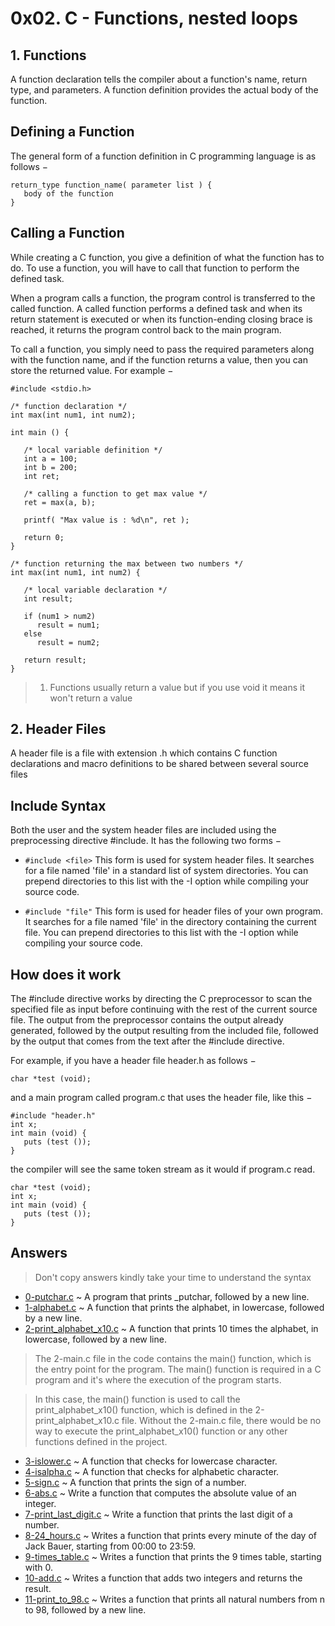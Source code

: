 # 0x02. C - Functions, nested loops

## 1. Functions
A function declaration tells the compiler about a function's name, return type, and parameters. A function definition provides the actual body of the function.

## Defining a Function
The general form of a function definition in C programming language is as follows −
```
return_type function_name( parameter list ) {
   body of the function
}
```
## Calling a Function
While creating a C function, you give a definition of what the function has to do. To use a function, you will have to call that function to perform the defined task.

When a program calls a function, the program control is transferred to the called function. A called function performs a defined task and when its return statement is executed or when its function-ending closing brace is reached, it returns the program control back to the main program.

To call a function, you simply need to pass the required parameters along with the function name, and if the function returns a value, then you can store the returned value. For example −
```
#include <stdio.h>
 
/* function declaration */
int max(int num1, int num2);
 
int main () {

   /* local variable definition */
   int a = 100;
   int b = 200;
   int ret;
 
   /* calling a function to get max value */
   ret = max(a, b);
 
   printf( "Max value is : %d\n", ret );
 
   return 0;
}
 
/* function returning the max between two numbers */
int max(int num1, int num2) {

   /* local variable declaration */
   int result;
 
   if (num1 > num2)
      result = num1;
   else
      result = num2;
 
   return result; 
}
```
> 1. Functions usually return a value but if you use void it means it won't return a value

## 2. Header Files
A header file is a file with extension .h which contains C function declarations and macro definitions to be shared between several source files

## Include Syntax
Both the user and the system header files are included using the preprocessing directive #include. It has the following two forms −

* ```#include <file>```
This form is used for system header files. It searches for a file named 'file' in a standard list of system directories. You can prepend directories to this list with the -I option while compiling your source code.

* ```#include "file"```
This form is used for header files of your own program. It searches for a file named 'file' in the directory containing the current file. You can prepend directories to this list with the -I option while compiling your source code.

## How does it work
The #include directive works by directing the C preprocessor to scan the specified file as input before continuing with the rest of the current source file. The output from the preprocessor contains the output already generated, followed by the output resulting from the included file, followed by the output that comes from the text after the #include directive. 

For example, if you have a header file header.h as follows −
```
char *test (void);
```

and a main program called program.c that uses the header file, like this −
```
#include "header.h"
int x;
int main (void) {
   puts (test ());
}
```
the compiler will see the same token stream as it would if program.c read.
```
char *test (void);
int x;
int main (void) {
   puts (test ());
}
```
## Answers
> Don't copy answers kindly take your time to understand the syntax 
* [0-putchar.c](https://github.com/Darryl-Mbae/alx-low_level_programming/blob/master/0x02-functions_nested_loops/0-putchar.c) ~  A program that prints _putchar, followed by a new line.
* [1-alphabet.c](https://github.com/Darryl-Mbae/alx-low_level_programming/blob/master/0x02-functions_nested_loops/1-alphabet.c) ~ A function that prints the alphabet, in lowercase, followed by a new line.
* [2-print_alphabet_x10.c](https://github.com/Darryl-Mbae/alx-low_level_programming/blob/master/0x02-functions_nested_loops/2-print_alphabet_x10.c) ~ A function that prints 10 times the alphabet, in lowercase, followed by a new line.
> The 2-main.c file in the code contains the main() function, which is the entry point for the program. The main() function is required in a C program and it's where the execution of the program starts.

> In this case, the main() function is used to call the print_alphabet_x10() function, which is defined in the 2-print_alphabet_x10.c file. Without the 2-main.c file, there would be no way to execute the print_alphabet_x10() function or any other functions defined in the project.
* [3-islower.c](https://github.com/Darryl-Mbae/alx-low_level_programming/blob/master/0x02-functions_nested_loops/3-islower.c) ~  A function that checks for lowercase character.
* [4-isalpha.c](https://github.com/Darryl-Mbae/alx-low_level_programming/blob/master/0x02-functions_nested_loops/4-isalpha.c) ~  A function that checks for alphabetic character.
* [5-sign.c](https://github.com/Darryl-Mbae/alx-low_level_programming/blob/master/0x02-functions_nested_loops/5-sign.c) ~ A function that prints the sign of a number.
* [6-abs.c](https://github.com/Darryl-Mbae/alx-low_level_programming/blob/master/0x02-functions_nested_loops/6-abs.c) ~ Write a function that computes the absolute value of an integer.
* [7-print_last_digit.c](https://github.com/Darryl-Mbae/alx-low_level_programming/blob/master/0x02-functions_nested_loops/7-print_last_digit.c) ~ Write a function that prints the last digit of a number.
* [8-24_hours.c](https://github.com/Darryl-Mbae/alx-low_level_programming/blob/master/0x02-functions_nested_loops/8-24_hours.c) ~ Writes a function that prints every minute of the day of Jack Bauer, starting from 00:00 to 23:59.
* [9-times_table.c](https://github.com/Darryl-Mbae/alx-low_level_programming/blob/master/0x02-functions_nested_loops/9-times_table.c) ~ Writes a function that prints the 9 times table, starting with 0.
* [10-add.c](https://github.com/Darryl-Mbae/alx-low_level_programming/blob/master/0x02-functions_nested_loops/10-add.c) ~ Writes a function that adds two integers and returns the result.
* [11-print_to_98.c](https://github.com/Darryl-Mbae/alx-low_level_programming/blob/master/0x02-functions_nested_loops/11-print_to_98.c) ~ Writes a function that prints all natural numbers from n to 98, followed by a new line.


